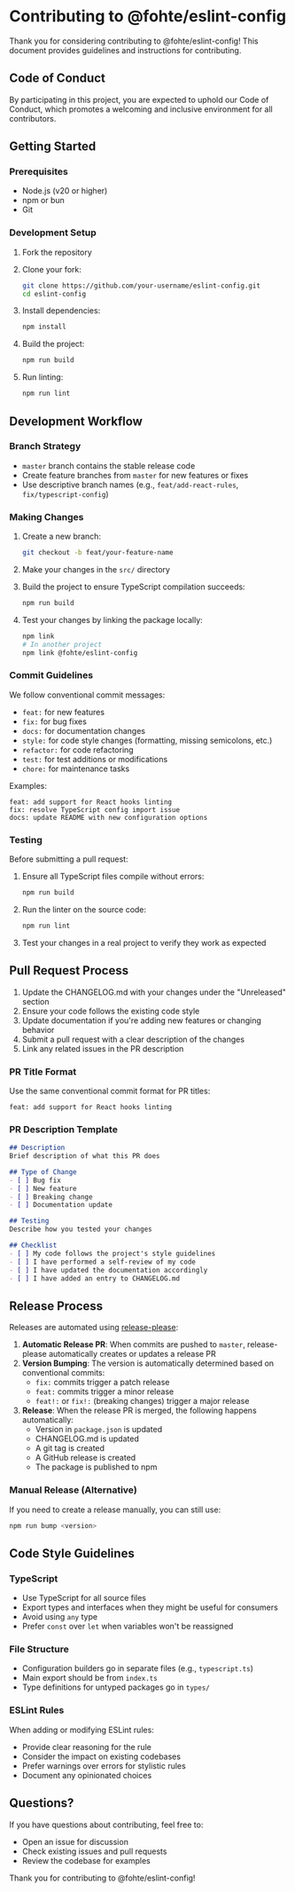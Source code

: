 # Contributing to @fohte/eslint-config

Thank you for considering contributing to @fohte/eslint-config! This document provides guidelines and instructions for contributing.

## Code of Conduct

By participating in this project, you are expected to uphold our Code of Conduct, which promotes a welcoming and inclusive environment for all contributors.

## Getting Started

### Prerequisites

- Node.js (v20 or higher)
- npm or bun
- Git

### Development Setup

1. Fork the repository
2. Clone your fork:
   ```bash
   git clone https://github.com/your-username/eslint-config.git
   cd eslint-config
   ```

3. Install dependencies:
   ```bash
   npm install
   ```

4. Build the project:
   ```bash
   npm run build
   ```

5. Run linting:
   ```bash
   npm run lint
   ```

## Development Workflow

### Branch Strategy

- `master` branch contains the stable release code
- Create feature branches from `master` for new features or fixes
- Use descriptive branch names (e.g., `feat/add-react-rules`, `fix/typescript-config`)

### Making Changes

1. Create a new branch:
   ```bash
   git checkout -b feat/your-feature-name
   ```

2. Make your changes in the `src/` directory
3. Build the project to ensure TypeScript compilation succeeds:
   ```bash
   npm run build
   ```

4. Test your changes by linking the package locally:
   ```bash
   npm link
   # In another project
   npm link @fohte/eslint-config
   ```

### Commit Guidelines

We follow conventional commit messages:

- `feat:` for new features
- `fix:` for bug fixes
- `docs:` for documentation changes
- `style:` for code style changes (formatting, missing semicolons, etc.)
- `refactor:` for code refactoring
- `test:` for test additions or modifications
- `chore:` for maintenance tasks

Examples:
```
feat: add support for React hooks linting
fix: resolve TypeScript config import issue
docs: update README with new configuration options
```

### Testing

Before submitting a pull request:

1. Ensure all TypeScript files compile without errors:
   ```bash
   npm run build
   ```

2. Run the linter on the source code:
   ```bash
   npm run lint
   ```

3. Test your changes in a real project to verify they work as expected

## Pull Request Process

1. Update the CHANGELOG.md with your changes under the "Unreleased" section
2. Ensure your code follows the existing code style
3. Update documentation if you're adding new features or changing behavior
4. Submit a pull request with a clear description of the changes
5. Link any related issues in the PR description

### PR Title Format

Use the same conventional commit format for PR titles:
```
feat: add support for React hooks linting
```

### PR Description Template

```markdown
## Description
Brief description of what this PR does

## Type of Change
- [ ] Bug fix
- [ ] New feature
- [ ] Breaking change
- [ ] Documentation update

## Testing
Describe how you tested your changes

## Checklist
- [ ] My code follows the project's style guidelines
- [ ] I have performed a self-review of my code
- [ ] I have updated the documentation accordingly
- [ ] I have added an entry to CHANGELOG.md
```

## Release Process

Releases are automated using [release-please](https://github.com/googleapis/release-please):

1. **Automatic Release PR**: When commits are pushed to `master`, release-please automatically creates or updates a release PR
2. **Version Bumping**: The version is automatically determined based on conventional commits:
   - `fix:` commits trigger a patch release
   - `feat:` commits trigger a minor release
   - `feat!:` or `fix!:` (breaking changes) trigger a major release
3. **Release**: When the release PR is merged, the following happens automatically:
   - Version in `package.json` is updated
   - CHANGELOG.md is updated
   - A git tag is created
   - A GitHub release is created
   - The package is published to npm

### Manual Release (Alternative)

If you need to create a release manually, you can still use:
```bash
npm run bump <version>
```

## Code Style Guidelines

### TypeScript

- Use TypeScript for all source files
- Export types and interfaces when they might be useful for consumers
- Avoid using `any` type
- Prefer `const` over `let` when variables won't be reassigned

### File Structure

- Configuration builders go in separate files (e.g., `typescript.ts`)
- Main export should be from `index.ts`
- Type definitions for untyped packages go in `types/`

### ESLint Rules

When adding or modifying ESLint rules:

- Provide clear reasoning for the rule
- Consider the impact on existing codebases
- Prefer warnings over errors for stylistic rules
- Document any opinionated choices

## Questions?

If you have questions about contributing, feel free to:

- Open an issue for discussion
- Check existing issues and pull requests
- Review the codebase for examples

Thank you for contributing to @fohte/eslint-config!
